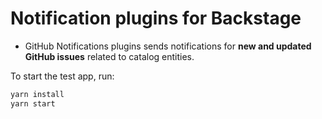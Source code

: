 # Notification plugins for Backstage

- GitHub Notifications plugins sends notifications for **new and updated GitHub issues** related to catalog entities.

To start the test app, run:

```sh
yarn install
yarn start
```
